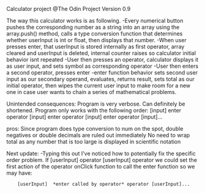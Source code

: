 Calculator project @The Odin Project
Version 0.9 

The way this calculator works is as following.
-Every numerical button pushes the corresponding number as a string into an array using the array.push() method, calls a type conversion function that determines whether userInput is int or float, then displays that number.
-When user presses enter, that userInput is stored internally as first operator, array cleared and userInput is deleted, internal counter raises so calculator initial behavior isnt repeated
-User then presses an operator, calculator displays it as user input, and sets symbol as corresponding operator
-User then enters a second operator, presses enter
-enter function behavior sets second user input as our secondary operand, evaluates, returns result, sets total as our initial operator, then wipes the current user input to make room for a new one in case user wants to chain a series of mathematical problems.

Unintended consequences:
Program is very verbose. Can definitely be shortened.
Program only works with the following order: [input] enter operator [input] enter operator [input] enter operator [input]...

pros:
Since program does type conversion to num on the spot, double negatives or double decimals are ruled out immediately
No need to wrap total as any number that is too large is displayed in scientific notation 

Next update:
-Typing this out I've noticed how to potentially fix the specific order problem. If  [userInput] operator [userInput] operator we could set the first action of the operator onClick function to call the enter function so we may have:

        [userInput]  *enter called by operator* operator [userInput]...
        